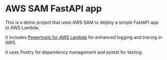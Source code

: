 # AWS SAM FastAPI app

This is a demo project that uses AWS SAM to deploy a simple FastAPI app to AWS Lambda.

It includes [Powertools for AWS Lambda](https://docs.powertools.aws.dev/lambda/python/latest/) for enhanced logging and tracing in AWS.

It uses Poetry for dependency management and pytest for testing.

